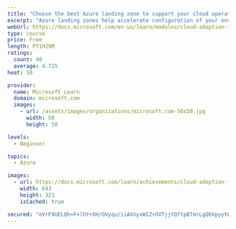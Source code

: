 ```yaml
---
title: "Choose the best Azure landing zone to support your cloud operations requirements"
excerpt: "Azure landing zones help accelerate configuration of your environment to meet your operational requirements."
webUrl: https://docs.microsoft.com/en-us/learn/modules/cloud-adoption-framework-ready/
type: course
price: Free
length: PT1H29M
ratings:
  count: 40
  average: 4.725
heat: 50

provider:
  name: Microsoft Learn
  domain: microsoft.com
  images:
    - url: /assets/images/organizations/microsoft.com-50x50.jpg
      width: 50
      height: 50

levels:
  - Beginner

topics:
  - Azure

images:
  - url: https://docs.microsoft.com/learn/achievements/cloud-adoption-framework-ready-social.png
    width: 643
    height: 321
    isCached: true

secured: "oVrF9UELQh+F+lhY+XH/GVyqu/iiAXnyxWIZ+OVTjjYQftpBTmrLgQ6VpyytW8JP0yGJwjb/g9E1VtBZOzZ8jHsDWHe0nY4hWIDWP2gZtyJa9GFCa+w0Jzr91ZZxx6SPGiIfG1DGsgMGVUw3bobhinE7gv8DJArX0is4yB4waVa3a9mil33aUQgAQL1GHFa8WXgtmAVlhbyp5fufFcaU9jmkctnKB//xy13t22v80BmsGj9CXz3qXUaW99hN+5rxVFadpVjdLSrhTuSZBPOk3ZMmWBEgv+MPqRpr8aggJFrcA3C2wZDB9g1S1fTjajrn+F+EpDniQJVJSVUdWJD9Buzyx5qdj0JpAu0HyErkIZFphw8geCeX9lfrKGe731jXVG+1ly8dd7o4rVOvWPG67zOgLYN4O12qiqTecK1vWVg=;PdUyq8hpHf3+xdEb4p9F5Q=="
---
```


